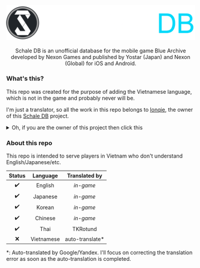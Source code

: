 <div align="center">
   <picture>
  		<source media="(prefers-color-scheme: dark)" srcset="./images/schaledb_dark.png">
  		<source media="(prefers-color-scheme: light)" srcset="./images/schaledb_light.png">
  		<img alt="Schale Database" src="./images/schaledb_dark.png">
	</picture>
</div>

<br>
<div align="center">
    Schale DB is an unofficial database for the mobile game Blue Archive developed by Nexon Games and published by Yostar (Japan) and Nexon (Global) for iOS and Android.
</div>

### What's this?
This repo was created for the purpose of adding the Vietnamese language, which is not in the game and probably never will be.

I'm just a translator, so all the work in this repo belongs to [lonqie](https://github.com/lonqie), the owner of this [Schale DB](https://github.com/lonqie/SchaleDB) project.

<details><summary>Oh, if you are the owner of this project then click this</summary>
If you have any copyright complaints about this project then contact me via Discord: Flandre.#9666
</details>

### About this repo
This repo is intended to serve players in Vietnam who don't understand English/Japanese/etc.

|Status| Language |	Translated by |
|:---:| :---: | :---: |
| ✔️  | English  |	*in-game*	|
| ✔️  | Japanese  |	*in-game*	|
| ✔️  | Korean  |	*in-game*	|
| ✔️  | Chinese  |	*in-game*	|
| ✔️  | Thai  |	TKRotund	|
| ❌  | Vietnamese  |	auto-translate*	|

*: Auto-translated by Google/Yandex. I'll focus on correcting the translation error as soon as the auto-translation is completed.
